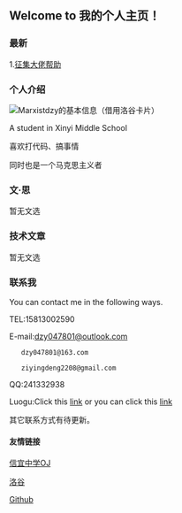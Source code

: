 ## Welcome to 我的个人主页！

### 最新
1.[征集大佬帮助](https://www.luogu.com.cn/blog/Marxistdzy/zheng-ji-tai-lao-bang-zhu)

### 个人介绍
![Marxistdzy的基本信息（借用洛谷卡片）](https://luogu-card.vercel.app/about?id=578241)

A student in Xinyi Middle School

喜欢打代码、搞事情

同时也是一个马克思主义者

### 文·思
暂无文选

### 技术文章
暂无文选

### 联系我
You can contact me in the following ways.

TEL:15813002590

E-mail:dzy047801@outlook.com

       dzy047801@163.com

       ziyingdeng2208@gmail.com

QQ:241332938

Luogu:Click this [link](https://www.luogu.com.cn/user/578241)
or you can click this [link](https://www.luogu.com.cn/blog/Marxistdzy/)

其它联系方式有待更新。

#### 友情链接
[信宜中学OJ](http://175.178.85.68)

[洛谷](https://www.luogu.com.cn)

[Github](https://github.com/)
